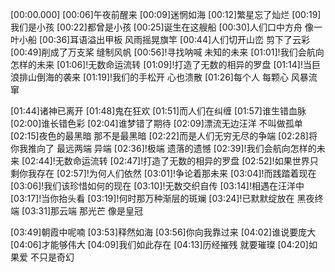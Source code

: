 [00:00.000]
[00:06]午夜前醒来 
[00:09]迷惘如海 
[00:12]繁星忘了灿烂
[00:19]我们是小孩 
[00:22]都曾是小孩 
[00:25]诞生在这艘船
[00:30]人们口中方舟 像一叶小船
[00:36]耳语溢出甲板 风雨摇晃旗竿
[00:44]人们切开山峦 剪下了云彩
[00:49]削成了万支桨 缝制风帆
[00:56]!寻找呐喊 未知的未来
[01:01]!我们会航向怎样的未来
[01:06]!无数命运流转 
[01:09]!打造了无数的相异的罗盘
[01:14]!当巨浪排山倒海的袭来
[01:19]!我们的手松开 心也溃散
[01:26]每个人 每颗心 风暴流窜

[01:44]诸神已离开 
[01:48]鬼在狂欢 
[01:51]而人们在纠缠
[01:57]谁生错血脉 
[02:00]谁长错色彩 
[02:04]谁梦错了期待
[02:09]漂流无边汪洋 不叫做孤单
[02:15]夜色的最黑暗 那不是最黑暗
[02:22]而是人们无穷无尽的争端
[02:28]将你我推向了 最远两端 异端
[02:36]!极端 遗落的遗憾 
[02:39]!我们会航向怎样的未来
[02:44]!无数命运流转 
[02:47]!打造了无数的相异的罗盘
[02:52]!如果世界只剩你我存在
[02:57]!为何人们依然 
[03:01]!争论着那未来 
[03:04]!而践踏着现在
[03:06]!我们该珍惜如何的现在
[03:10]!无数交织自传 
[03:14]!相遇在汪洋中 
[03:17]!当你抬头看
[03:19]!何时那万种渐层的斑斓
[03:24]!已默默绽放在 黑夜终端
[03:31]那云端 那光芒 像是皇冠

[03:49]朝霞中呢喃
[03:53]释然如海 
[03:56]你向我靠过来
[04:02]谁说要庞大 
[04:06]才能够伟大 
[04:09]我们如此存在
[04:13]历经摧残 就要璀璨 
[04:20]如果爱 不只是奇幻